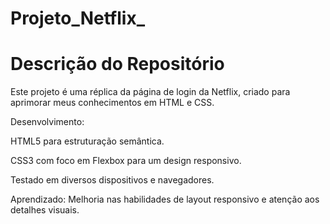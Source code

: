 # Projeto_Netflix_

#  Descrição do Repositório

Este projeto é uma réplica da página de login da Netflix, criado para aprimorar meus conhecimentos em HTML e CSS.

Desenvolvimento:

HTML5 para estruturação semântica.

CSS3 com foco em Flexbox para um design responsivo.

Testado em diversos dispositivos e navegadores.

Aprendizado: Melhoria nas habilidades de layout responsivo e atenção aos detalhes visuais.
